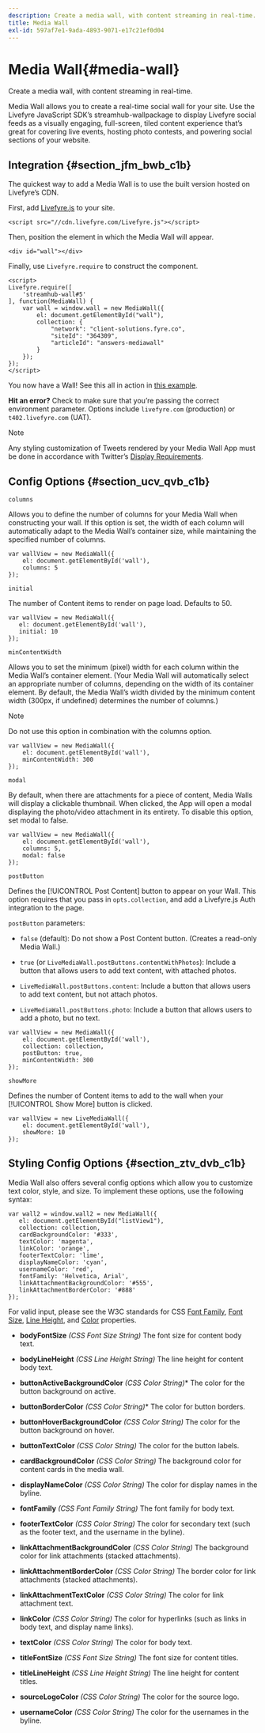 ```yaml
---
description: Create a media wall, with content streaming in real-time.
title: Media Wall
exl-id: 597af7e1-9ada-4893-9071-e17c21ef0d04
---
```

# Media Wall{#media-wall}

Create a media wall, with content streaming in real-time.

Media Wall allows you to create a real-time social wall for your site. Use the Livefyre JavaScript SDK’s streamhub-wallpackage to display Livefyre social feeds as a visually engaging, full-screen, tiled content experience that’s great for covering live events, hosting photo contests, and powering social sections of your website.

## Integration {#section_jfm_bwb_c1b}

The quickest way to add a Media Wall is to use the built version hosted on Livefyre’s CDN.

First, add [Livefyre.js](https://github.com/Livefyre/Livefyre.js) to your site.

```
<script src="//cdn.livefyre.com/Livefyre.js"></script> 
```

Then, position the element in which the Media Wall will appear.

```
<div id="wall"></div>
```

Finally, use `Livefyre.require` to construct the component.

```
<script> 
Livefyre.require([ 
    'streamhub-wall#5' 
], function(MediaWall) {     
    var wall = window.wall = new MediaWall({ 
        el: document.getElementById("wall"), 
        collection: { 
            "network": "client-solutions.fyre.co", 
            "siteId": "364309", 
            "articleId": "answers-mediawall" 
        } 
    }); 
}); 
</script>
```

You now have a Wall! See this all in action in [this example](https://codepen.io/gobengo/pen/dFwDL).

**Hit an error?** Check to make sure that you’re passing the correct environment parameter. Options include `livefyre.com` (production) or `t402.livefyre.com` (UAT).

>[!NOTE]
>
>Any styling customization of Tweets rendered by your Media Wall App must be done in accordance with Twitter’s [Display Requirements](https://dev.twitter.com/terms/display-requirements).

## Config Options {#section_ucv_qvb_c1b}

`columns`

Allows you to define the number of columns for your Media Wall when constructing your wall. If this option is set, the width of each column will automatically adapt to the Media Wall’s container size, while maintaining the specified number of columns.

```
var wallView = new MediaWall({ 
    el: document.getElementById('wall'), 
    columns: 5 
});
```

`initial`

The number of Content items to render on page load. Defaults to 50.

```
var wallView = new MediaWall({ 
   el: document.getElementById('wall'), 
   initial: 10 
});
```

`minContentWidth`

Allows you to set the minimum (pixel) width for each column within the Media Wall’s container element. (Your Media Wall will automatically select an appropriate number of columns, depending on the width of its container element. By default, the Media Wall’s width divided by the minimum content width (300px, if undefined) determines the number of columns.)

>[!NOTE]
>
>Do not use this option in combination with the columns option.

```
var wallView = new MediaWall({ 
    el: document.getElementById('wall'), 
    minContentWidth: 300 
});
```

`modal`

By default, when there are attachments for a piece of content, Media Walls will display a clickable thumbnail. When clicked, the App will open a modal displaying the photo/video attachment in its entirety. To disable this option, set modal to false.

```
var wallView = new MediaWall({ 
    el: document.getElementById('wall'), 
    columns: 5, 
    modal: false 
});
```

`postButton`

Defines the [!UICONTROL Post Content] button to appear on your Wall. This option requires that you pass in `opts.collection`, and add a Livefyre.js Auth integration to the page.

`postButton` parameters:

* `false` (default): Do not show a Post Content button. (Creates a read-only Media Wall.) 
* `true` (or `LiveMediaWall.postButtons.contentWithPhotos`): Include a button that allows users to add text content, with attached photos. 

* `LiveMediaWall.postButtons.content`: Include a button that allows users to add text content, but not attach photos. 
* `LiveMediaWall.postButtons.photo`: Include a button that allows users to add a photo, but no text.

```
var wallView = new MediaWall({ 
    el: document.getElementById('wall'), 
    collection: collection, 
    postButton: true, 
    minContentWidth: 300 
});
```

`showMore`

Defines the number of Content items to add to the wall when your [!UICONTROL Show More] button is clicked.

```
var wallView = new LiveMediaWall({ 
    el: document.getElementById('wall'), 
    showMore: 10 
});
```

## Styling Config Options {#section_ztv_dvb_c1b}

Media Wall also offers several config options which allow you to customize text color, style, and size. To implement these options, use the following syntax:

```
var wall2 = window.wall2 = new MediaWall({ 
   el: document.getElementById("listView1"), 
   collection: collection, 
   cardBackgroundColor: '#333', 
   textColor: 'magenta', 
   linkColor: 'orange', 
   footerTextColor: 'lime', 
   displayNameColor: 'cyan', 
   usernameColor: 'red', 
   fontFamily: 'Helvetica, Arial', 
   linkAttachmentBackgroundColor: '#555', 
   linkAttachmentBorderColor: '#888' 
}); 

```

For valid input, please see the W3C standards for CSS [Font Family](https://www.w3.org/TR/CSS2/fonts.html#propdef-font-family), [Font Size](https://www.w3.org/TR/CSS2/fonts.html#font-size-props), [Line Height,](https://www.w3.org/TR/CSS2/visudet.html#propdef-line-height) and [Color](https://www.w3.org/TR/css3-color/#colorunits) properties. 

* **bodyFontSize** *(CSS Font Size String)* The font size for content body text.

* **bodyLineHeight** *(CSS Line Height String)* The line height for content body text.

* **buttonActiveBackgroundColor** *(CSS Color String)** The color for the button background on active.

* **buttonBorderColor** *(CSS Color String)** The color for button borders.

* **buttonHoverBackgroundColor** *(CSS Color String)* The color for the button background on hover.

* **buttonTextColor** *(CSS Color String)* The color for the button labels.

* **cardBackgroundColor** *(CSS Color String)* The background color for content cards in the media wall.

* **displayNameColor** *(CSS Color String)* The color for display names in the byline.

* **fontFamily** *(CSS Font Family String)* The font family for body text.

* **footerTextColor** *(CSS Color String)* The color for secondary text (such as the footer text, and the username in the byline).

* **linkAttachmentBackgroundColor** *(CSS Color String)* The background color for link attachments (stacked attachments).

* **linkAttachmentBorderColor** *(CSS Color String)* The border color for link attachments (stacked attachments).

* **linkAttachmentTextColor** *(CSS Color String)* The color for link attachment text.

* **linkColor** *(CSS Color String)* The color for hyperlinks (such as links in body text, and display name links).

* **textColor** *(CSS Color String)* The color for body text.

* **titleFontSize** *(CSS Font Size String)* The font size for content titles.

* **titleLineHeight** *(CSS Line Height String)* The line height for content titles.

* **sourceLogoColor** *(CSS Color String)* The color for the source logo.

* **usernameColor** *(CSS Color String)* The color for the usernames in the byline.

